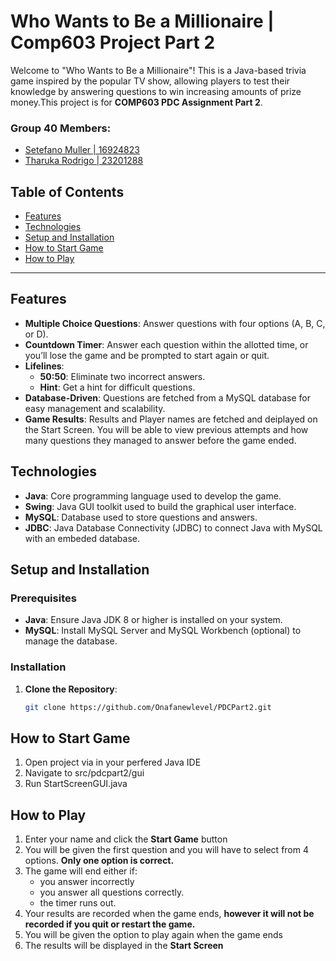 # Who Wants to Be a Millionaire | Comp603 Project Part 2

Welcome to "Who Wants to Be a Millionaire"! This is a Java-based trivia game inspired by the popular TV show, allowing players to test their knowledge by answering questions to win increasing amounts of prize money.This project is for **COMP603 PDC Assignment Part 2**.

### Group 40 Members:
- [Setefano Muller | 16924823](https://github.com/Onafanewlevel)
- [Tharuka Rodrigo | 23201288](https://github.com/tharukatr)

## Table of Contents
- [Features](#features)
- [Technologies](#technologies)
- [Setup and Installation](#setup-and-installation)
- [How to Start Game](#how-to-start-game)
- [How to Play](#how-to-play)

---

## Features

- **Multiple Choice Questions**: Answer questions with four options (A, B, C, or D).
- **Countdown Timer**: Answer each question within the allotted time, or you’ll lose the game and be prompted to start again or quit.
- **Lifelines**:
  - **50:50**: Eliminate two incorrect answers.
  - **Hint**: Get a hint for difficult questions.
- **Database-Driven**: Questions are fetched from a MySQL database for easy management and scalability.
- **Game Results**: Results and Player names are fetched and deiplayed on the Start Screen. You will be able to view previous attempts and how many questions they managed to answer before the game ended.

## Technologies

- **Java**: Core programming language used to develop the game.
- **Swing**: Java GUI toolkit used to build the graphical user interface.
- **MySQL**: Database used to store questions and answers.
- **JDBC**: Java Database Connectivity (JDBC) to connect Java with MySQL with an embeded database.

## Setup and Installation

### Prerequisites

- **Java**: Ensure Java JDK 8 or higher is installed on your system.
- **MySQL**: Install MySQL Server and MySQL Workbench (optional) to manage the database.

### Installation

1. **Clone the Repository**:
   ```bash
   git clone https://github.com/Onafanewlevel/PDCPart2.git
   ```

## How to Start Game
1. Open project via in your perfered Java IDE
2. Navigate to src/pdcpart2/gui
3. Run StartScreenGUI.java

## How to Play
1. Enter your name and click the **Start Game** button
2. You will be given the first question and you will have to select from 4 options. **Only one option is correct.**
3. The game will end either if:
    - you answer incorrectly
    - you answer all questions correctly.
    - the timer runs out.
4. Your results are recorded when the game ends, **however it will not be recorded if you quit or restart the game.**
5. You will be given the option to play again when the game ends
6. The results will be displayed in the **Start Screen**
